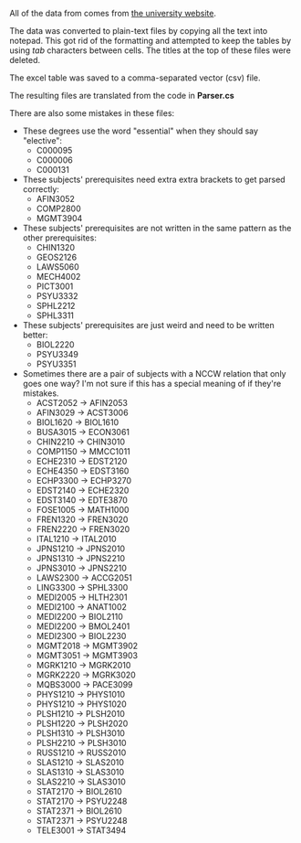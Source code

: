 All of the data from comes from [the university website](http://reports.handbook.mq.edu.au/internal/index_2020.php).

The data was converted to plain-text files by copying all the text into notepad. This got rid of the formatting and attempted to keep the tables by using *tab* characters between cells. 
The titles at the top of these files were deleted.

The excel table was saved to a comma-separated vector (csv) file.

The resulting files are translated from the code in **Parser.cs**

There are also some mistakes in these files:

* These degrees use the word "essential" when they should say "elective":
    * C000095
    * C000006
    * C000131
* These subjects' prerequisites need extra extra brackets to get parsed correctly:
    * AFIN3052
    * COMP2800
    * MGMT3904
* These subjects' prerequisites are not written in the same pattern as the other prerequisites:
    * CHIN1320
	* GEOS2126
    * LAWS5060
	* MECH4002
	* PICT3001
	* PSYU3332
    * SPHL2212
    * SPHL3311
* These subjects' prerequisites are just weird and need to be written better:
    * BIOL2220
    * PSYU3349
    * PSYU3351
* Sometimes there are a pair of subjects with a NCCW relation that only goes one way? I'm not sure if this has a special meaning of if they're mistakes.
    * ACST2052 -> AFIN2053
    * AFIN3029 -> ACST3006
    * BIOL1620 -> BIOL1610
    * BUSA3015 -> ECON3061
    * CHIN2210 -> CHIN3010
    * COMP1150 -> MMCC1011
    * ECHE2310 -> EDST2120
    * ECHE4350 -> EDST3160
    * ECHP3300 -> ECHP3270
    * EDST2140 -> ECHE2320
    * EDST3140 -> EDTE3870
    * FOSE1005 -> MATH1000
    * FREN1320 -> FREN3020
    * FREN2220 -> FREN3020
    * ITAL1210 -> ITAL2010
    * JPNS1210 -> JPNS2010
    * JPNS1310 -> JPNS2210
    * JPNS3010 -> JPNS2210
    * LAWS2300 -> ACCG2051
    * LING3300 -> SPHL3300
    * MEDI2005 -> HLTH2301
    * MEDI2100 -> ANAT1002
    * MEDI2200 -> BIOL2110
    * MEDI2200 -> BMOL2401
    * MEDI2300 -> BIOL2230
    * MGMT2018 -> MGMT3902
    * MGMT3051 -> MGMT3903
    * MGRK1210 -> MGRK2010
    * MGRK2220 -> MGRK3020
    * MQBS3000 -> PACE3099
    * PHYS1210 -> PHYS1010
    * PHYS1210 -> PHYS1020
    * PLSH1210 -> PLSH2010
    * PLSH1220 -> PLSH2020
    * PLSH1310 -> PLSH3010
    * PLSH2210 -> PLSH3010
    * RUSS1210 -> RUSS2010
    * SLAS1210 -> SLAS2010
    * SLAS1310 -> SLAS3010
    * SLAS2210 -> SLAS3010
    * STAT2170 -> BIOL2610
    * STAT2170 -> PSYU2248
    * STAT2371 -> BIOL2610
    * STAT2371 -> PSYU2248
    * TELE3001 -> STAT3494